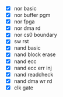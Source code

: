 - [x] nor basic
- [x] nor buffer pgm
- [x] nor fpga
- [x] nor dma rd
- [x] nor cs0 boundary
- [x] sw rst
- [x] nand basic
- [x] nand block erase
- [x] nand ecc
- [x] nand ecc err inj
- [x] nand readcheck
- [x] nand dma wr rd
- [x] clk gate
